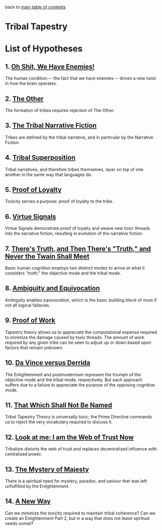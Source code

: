 back to [main table of contents](https://github.com/wds4/tribal-tapestry/blob/main/essays/bookJustification/README.md)

Tribal Tapestry
=====

# List of Hypotheses

## 1. [Oh Shit, We Have Enemies!](https://github.com/wds4/tribal-tapestry/blob/main/essays/bookJustification/hypotheses/humanConditionHypothesis.md)
The human condition -- the fact that we have enemies -- drives a new twist in how the brain operates.

## 2. [The Other]()
The formation of tribes requires rejection of The Other.

## 3. [The Tribal Narrative Fiction]()
Tribes are defined by the tribal narrative, and in particular by the Narrative Fiction.

## 4. [Tribal Superposition]()
Tribal narratives, and therefore tribes themselves, layer on top of one another in the same way that languages do.

## 5. [Proof of Loyalty]()
Toxicity serves a purpose: proof of loyalty to the tribe.

## 6. [Virtue Signals]()
Virtue Signals demonstrate proof of loyalty and weave new toxic threads into the narrative fiction, resulting in evolution of the narrative fiction.

## 7. [There's Truth, and Then There's "Truth," and Never the Twain Shall Meet](https://github.com/wds4/tribal-tapestry/blob/main/essays/bookJustification/hypotheses/dualModeHypothesis.md)
Basic human cognition employs two distinct modes to arrive at what it considers "truth:" the objective mode and the tribal mode.

## 8. [Ambiguity and Equivocation]()
Ambiguity enables *equivocation*, which is the basic building block of most if not all logical fallacies.

## 9. [Proof of Work]()
Tapestry theory allows us to appreciate the computational expense required to minimize the damage caused by toxic threads. The amount of work required by any given tribe can be seen to adjust up or down based upon factors that remain unknown.

## 10. [Da Vince versus Derrida](https://github.com/wds4/tribal-tapestry/blob/main/essays/bookJustification/hypotheses/postmodernismHypothesis.md)
The Enlightenment and postmodernism represent the triumph of the objective mode and the tribal mode, respectively. But each approach suffers due to a failure to appreciate the purpose of the opposing cognitive mode.

## 11. [That Which Shall Not Be Named](https://github.com/wds4/tribal-tapestry/blob/main/essays/bookJustification/hypotheses/primeDirectiveHypothesis.md)
Tribal Tapestry Theory is universally toxic; the Prime Directive commands us to reject the very vocabulary required to discuss it.

## 12. [Look at me: I am the Web of Trust Now]()
Tribalism distorts the web of trust and replaces decentralized influence with centralized power.

## 13. [The Mystery of Majesty]()
There is a spiritual need for mystery, paradox, and saviour that was left unfulfilled by the Enlightenment.

## 14. [A New Way]()
Can we minimize the toxicity required to maintain tribal coherence? Can we create an Enlightenment Part 2, but in a way that does not leave spiritual needs unmet?
